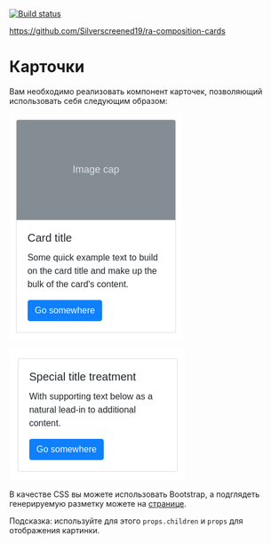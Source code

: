 [![Build status](https://ci.appveyor.com/api/projects/status/6s0ipkly4j1bjn3t?svg=true)](https://ci.appveyor.com/project/Silverscreened19/ra-composition-cards)

https://github.com/Silverscreened19/ra-composition-cards

Карточки
===

Вам необходимо реализовать компонент карточек, позволяющий использовать себя следующим образом:

![](./src/assets/card1.png)

![](./src/assets/card2.png)

В качестве CSS вы можете использовать Bootstrap, а подглядеть генерируемую разметку можете на [странице]( https://getbootstrap.com/docs/4.3/components/card/).

Подсказка: используйте для этого `props.children` и `props` для отображения картинки.
